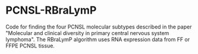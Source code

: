 # PCNSL-RBraLymP
Code for finding the four PCNSL molecular subtypes described in the paper "Molecular and clinical diversity in primary central nervous system lymphoma". The RBraLymP algorithm uses RNA expression data from FF or FFPE PCNSL tissue.
